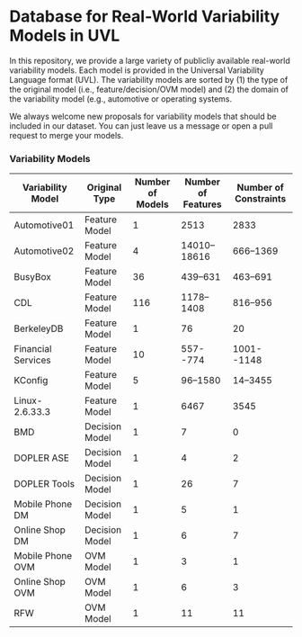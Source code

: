 # Database for Real-World Variability Models in UVL
In this repository, we provide a large variety of publicliy available real-world variability models. Each model is provided in the Universal Variability Language format (UVL). The variability models are sorted by (1) the type of the original model (i.e., feature/decision/OVM model) and (2) the domain of the variability model (e.g., automotive or operating systems.

We always welcome new proposals for variability models that should be included in our dataset. You can just leave us a message or open a pull request to merge your models.

### Variability Models
|Variability Model |Original Type |Number of Models|Number of Features|Number of Constraints|
|------------------|--------------|--------------|----------------|-------------------|
|Automotive01      |Feature Model |1             |2513            |2833               |
|Automotive02      |Feature Model |4             |14010–18616     |666–1369           |
|BusyBox           |Feature Model |36            |439–631         |463–691            |
|CDL               |Feature Model |116           |1178–1408       |816–956            |
|BerkeleyDB        |Feature Model |1             |76              |20                 |
|Financial Services|Feature Model |10            |557--774        |1001--1148         |
|KConfig           |Feature Model |5             |96–1580         |14–3455            |
|Linux-2.6.33.3    |Feature Model |1             |6467            |3545               |
|BMD               |Decision Model|1             |7               |0                  |
|DOPLER ASE        |Decision Model|1             |4               |2                  |
|DOPLER Tools      |Decision Model|1             |26              |7                  |
|Mobile Phone DM   |Decision Model|1             |5               |1                  |
|Online Shop DM    |Decision Model|1             |6               |7                  |
|Mobile Phone OVM  |OVM Model     |1             |3               |1                  |
|Online Shop OVM   |OVM Model     |1             |6               |3                  |
|RFW               |OVM Model     |1             |11              |11                 |


